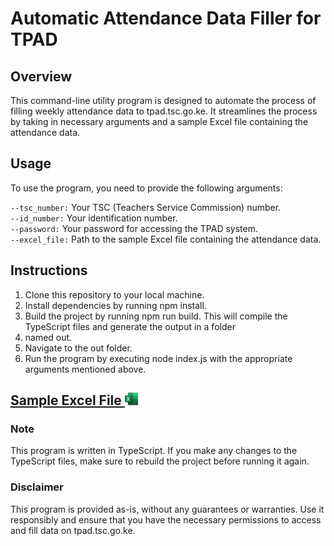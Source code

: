 # Automatic Attendance Data Filler for TPAD

## Overview

This command-line utility program is designed to automate the process of filling weekly attendance
data to tpad.tsc.go.ke. It streamlines the process by taking in necessary arguments and a sample Excel 
file containing the attendance data.

## Usage
To use the program, you need to provide the following arguments:

`--tsc_number:` Your TSC (Teachers Service Commission) number. <br>
`--id_number:` Your identification number.<br>
`--password:` Your password for accessing the TPAD system.<br>
`--excel_file:` Path to the sample Excel file containing the attendance data.<br>

## Instructions
1. Clone this repository to your local machine.
2. Install dependencies by running npm install.
3. Build the project by running npm run build. This will compile the TypeScript files and generate the output in a folder
4. named out.
5. Navigate to the out folder.
6. Run the program by executing node index.js with the appropriate arguments mentioned above.

<a href="sample.xlsx"> <h2>Sample Excel File <img src="xlsx_icon.png" height="20" alt="excel icon"></h2> </a>

### Note
This program is written in TypeScript. If you make any changes to the TypeScript files, make sure to rebuild the project
before running it again.

### Disclaimer
This program is provided as-is, without any guarantees or warranties. Use it responsibly and ensure that you have the 
necessary permissions to access and fill data on tpad.tsc.go.ke.
